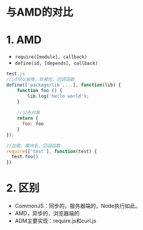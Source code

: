 # 与AMD的对比

# 1. AMD

* `require([module], callback)`
* `define(id, [depends], callback)`

```js
test.js
//id可以省略，依赖包，回调函数
define(['package/lib',...], function(lib) {
    function foo () {
        lib.log('hello world');
    }
    
    //公布对象
    return {
      foo: foo
    }
});

//加载，模块名，回调函数
require(['test'], function(test) {
  test.foo()
})
```

# 2. 区别

* CommonJS：同步的，服务器端的，Node执行如此。
* AMD，异步的，浏览器端的
* ADM主要实现：require.js和curl.js
